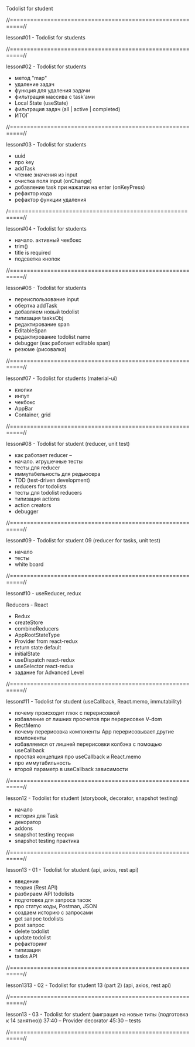 Todolist for student

//==========================================================//

lesson#01 - Todolist for students


//==========================================================//

 lesson#02 - Todolist for students
 - метод "map"
 - удаление задач
 - функция для удаления задачи
 - фильтрация массива с task'ами
 - Local State (useState)
 - фильтрация задач (all | active | completed)
 - ИТОГ


//==========================================================//

lesson#03 - Todolist for students
 - uuid
 - про key
 - addTask
 - чтение значения из input
 - очистка поля input (onChange)
 - добавление task при нажатии на enter (onKeyPress)
 - рефактор кода
 - рефактор функции удаления


/==========================================================//

lesson#04 - Todolist for students
 - начало. активный чекбокс
 - trim()
 - title is required
 - подсветка кнопок


//==========================================================//

 lesson#06 - Todolist for students
 -  переиспользование input
 -  обертка addTask
 -  добавляем новый todolist
 -  типизация tasksObj
 -  редактирование span
 -  EditableSpan
 -  редактирование todolist name
 -  debugger (как работает editable span)
 -  резюме (рисовалка)


//==========================================================//

lesson#07 - Todolist for students (material-ui)
 - кнопки
 - инпут
 - чекбокс
 - AppBar
 - Container, grid


//==========================================================//

lesson#08 - Todolist for student (reducer, unit test)

- как работает reducer –
 - начало. игрушечные тесты
 - тесты для reducer
 - иммутабельность для редьюсера
 - TDD (test-driven development)
 - reducers for todolists
 - тесты для todolist reducers
 - типизация actions
 - action creators
 - debugger

//==========================================================//

lesson#09 - Todolist for student 09 (reducer for tasks, unit test)
 - начало
 - тесты
 - white board

//==========================================================//

lesson#10 - useReducer, redux

 Reducers - React
- Redux
- createStore
- combineReducers
- AppRootStateType
- Provider from react-redux
- return state default
- initialState
- useDispatch react-redux
- useSelector react-redux
- задание for Advanced Level  

//==========================================================//

lesson#11 - Todolist for student (useCallback, React.memo, immutability)
 - почему происходит глюк с перерисовкой
 - избавление от лишних просчетов при перерисовке V-dom
 - RectMemo
 - почему перерисовка компоненты App перерисовывает другие компоненты
 - избавляемся от лишней перерисовки колбэка с помощью useCallback
 - простая концепция про useCallback и React.memo
 - про иммутабильность
 - второй параметр в useCallback зависимости 

//==========================================================//

lesson12 - Todolist for student (storybook, decorator, snapshot testing)
 - начало
 - история для Task
 - декоратор
 - addons
 - snapshot testing теория
 - snapshot testing практика

//==========================================================//

lesson13 - 01 - Todolist for student (api, axios, rest api)
 - введение
 - теория (Rest API)
 - разбираем API todolists
 - подготовка для запроса тасок
 - про статус коды, Postman, JSON
 - создаем историю с запросами
 - get запрос todolists
 - post запрос
 - delete todolist
 - update todolist
 - рефакторинг
 - типизация
 - tasks API

//==========================================================//

lesson1313 - 02 - Todolist for student 13 (part 2) (api, axios, rest api)

//==========================================================//

lesson13 - 03 - Todolist for student (миграция на новые типы (подготовка к 14 занятию))
37:40 – Provider decorator
45:30 – tests

//==========================================================//


